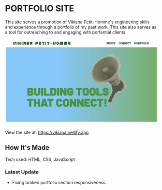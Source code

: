 # PORTFOLIO SITE

This site serves a promotion of Vikiana Petit-Homme's engineering skills and experience through a portfolio of my past work. This site also serves as a tool for outreaching to and engaging with portential clients. 

![portfolio screenshot](/portfolio.png) 

View the site at: https://vikiana.netlify.app

## How It's Made

Tech used: HTML, CSS, JavaScript


### Latest Update

- Fixing broken portfolio section responsiveness. 
